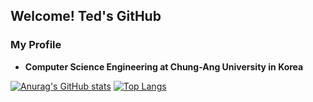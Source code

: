 ## Welcome! Ted's GitHub

### My Profile
* __Computer Science Engineering at Chung-Ang University in Korea__   

[![Anurag's GitHub stats](https://github-readme-stats.vercel.app/api?username=TedLeem&hide=stars&show_icons=true&theme=synthwave)](https://github.com/anuraghazra/github-readme-stats)
[![Top Langs](https://github-readme-stats.vercel.app/api/top-langs/?username=TedLeem&hide=css,html&layout=compact)](https://github.com/anuraghazra/github-readme-stats)
